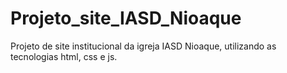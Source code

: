 # Projeto_site_IASD_Nioaque
Projeto de site institucional da igreja IASD Nioaque, utilizando as tecnologias html, css e js.
